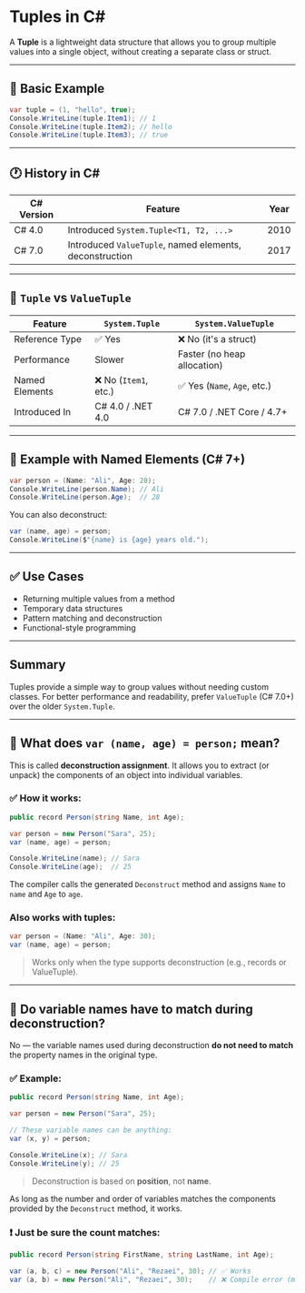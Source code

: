 # Tuples in C#

A **Tuple** is a lightweight data structure that allows you to group multiple values into a single object, without creating a separate class or struct.

---

## 🔹 Basic Example

```csharp
var tuple = (1, "hello", true);
Console.WriteLine(tuple.Item1); // 1
Console.WriteLine(tuple.Item2); // hello
Console.WriteLine(tuple.Item3); // true
```

---

## 🕐 History in C#

| C# Version | Feature                                 | Year |
|------------|------------------------------------------|------|
| C# 4.0     | Introduced `System.Tuple<T1, T2, ...>`   | 2010 |
| C# 7.0     | Introduced `ValueTuple`, named elements, deconstruction | 2017 |

---

## 🔁 `Tuple` vs `ValueTuple`

| Feature          | `System.Tuple`        | `System.ValueTuple`         |
|------------------|------------------------|------------------------------|
| Reference Type   | ✅ Yes                 | ❌ No (it's a struct)        |
| Performance      | Slower                 | Faster (no heap allocation) |
| Named Elements   | ❌ No (`Item1`, etc.)  | ✅ Yes (`Name`, `Age`, etc.) |
| Introduced In    | C# 4.0 / .NET 4.0      | C# 7.0 / .NET Core / 4.7+    |

---

## 🧾 Example with Named Elements (C# 7+)

```csharp
var person = (Name: "Ali", Age: 28);
Console.WriteLine(person.Name); // Ali
Console.WriteLine(person.Age);  // 28
```

You can also deconstruct:

```csharp
var (name, age) = person;
Console.WriteLine($"{name} is {age} years old.");
```

---

## ✅ Use Cases

- Returning multiple values from a method
- Temporary data structures
- Pattern matching and deconstruction
- Functional-style programming

---

## Summary

Tuples provide a simple way to group values without needing custom classes. For better performance and readability, prefer `ValueTuple` (C# 7.0+) over the older `System.Tuple`.



---

## 🧠 What does `var (name, age) = person;` mean?

This is called **deconstruction assignment**. It allows you to extract (or unpack) the components of an object into individual variables.

### ✅ How it works:

```csharp
public record Person(string Name, int Age);

var person = new Person("Sara", 25);
var (name, age) = person;

Console.WriteLine(name); // Sara
Console.WriteLine(age);  // 25
```

The compiler calls the generated `Deconstruct` method and assigns `Name` to `name` and `Age` to `age`.

### Also works with tuples:

```csharp
var person = (Name: "Ali", Age: 30);
var (name, age) = person;
```

> Works only when the type supports deconstruction (e.g., records or ValueTuple).


---

## 🧠 Do variable names have to match during deconstruction?

No — the variable names used during deconstruction **do not need to match** the property names in the original type.

### ✅ Example:

```csharp
public record Person(string Name, int Age);

var person = new Person("Sara", 25);

// These variable names can be anything:
var (x, y) = person;

Console.WriteLine(x); // Sara
Console.WriteLine(y); // 25
```

> Deconstruction is based on **position**, not **name**.

As long as the number and order of variables matches the components provided by the `Deconstruct` method, it works.

### ❗ Just be sure the count matches:

```csharp
public record Person(string FirstName, string LastName, int Age);

var (a, b, c) = new Person("Ali", "Rezaei", 30); // ✅ Works
var (a, b) = new Person("Ali", "Rezaei", 30);    // ❌ Compile error (missing one)
```
